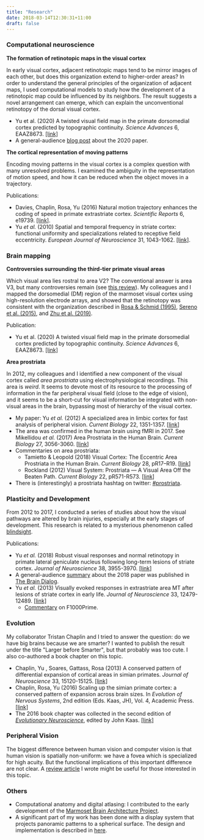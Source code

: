 ```yaml
---
title: "Research"
date: 2018-03-14T12:30:31+11:00
draft: false
---
```

### Computational neuroscience 

**The formation of retinotopic maps in the visual cortex**

In early visual cortex, adjacent retinotopic maps tend to be mirror images of each other, but does this organization extend to higher-order areas? In order to understand the general principles of the organization of adjacent maps, I used computational models to study how the development of a retinotopic map could be influenced by its neighbors. The result suggests a novel arrangement can emerge, which can explain the unconventional retinotopy of the dorsal visual cortex.

- Yu et al. (2020) A twisted visual field map in the primate dorsomedial cortex predicted by topographic continuity. _Science Advances_ 6, EAAZ8673. [[link]](https://advances.sciencemag.org/content/6/44/eaaz8673)
- A general-audience [blog post](https://www.cibf.edu.au/maps) about the 2020 paper.

**The cortical representation of moving patterns**

Encoding moving patterns in the visual cortex is a complex question with many unresolved problems. I examined the ambiguity in the representation of motion speed, and how it can be reduced when the object moves in a trajectory.

Publications:

- Davies, Chaplin, Rosa, Yu (2016) Natural motion trajectory enhances the coding of speed in primate extrastriate cortex. _Scientific Reports_ 6, e19739. [[link]](https://www.nature.com/articles/srep19739).
- Yu _et al._ (2010) Spatial and temporal frequency in striate cortex: functional uniformity and specializations related to receptive field eccentricity. _European Journal of Neuroscience_ 31, 1043-1062. [[link]](http://jov.arvojournals.org/article.aspx?articleid=2193721).


### Brain mapping

**Controversies surrounding the third-tier primate visual areas**

Which visual area lies rostral to area V2? The conventional answer is area V3, but many controversies remain (see [this review](https://pubmed.ncbi.nlm.nih.gov/26241792/)). My colleagues and I mapped the dorsomedial (DM) region of the marmoset visual cortex using high-resolution electrode arrays, and showed that the retinotopy was consistent with the organization described in [Rosa & Schmid (1995)](https://pubmed.ncbi.nlm.nih.gov/7499529/), [Sereno et al. (2015)](https://www.ncbi.nlm.nih.gov/pmc/articles/PMC4733890/), and [Zhu et al. (2019)](https://www.pnas.org/content/116/6/2306.abstract). 

Publication:

- Yu et al. (2020) A twisted visual field map in the primate dorsomedial cortex predicted by topographic continuity. _Science Advances_ 6, EAAZ8673. [[link]](https://advances.sciencemag.org/content/6/44/eaaz8673)

**Area prostriata**

In 2012, my colleagues and I identified a new component of the visual cortex called _area prostriata_ using electrophysiological recordings. This area is _weird_. It seems to devote most of its resource to the processing of information in the far peripheral visual field (close to the edge of vision), and it seems to be a short-cut for visual information be integrated with non-visual areas in the brain, bypassing most of hierarchy of the visual cortex.

- My paper: Yu _et al._ (2012) A specialized area in limbic cortex for fast analysis of peripheral vision. _Current Biology_ 22, 1351-1357. [[link](https://www.ncbi.nlm.nih.gov/pubmed/22704993)]
- The area was confirmed in the human brain using fMRI in 2017. See Mikellidou _et al._ (2017) Area Prostriata in the Human Brain. _Current Biology_ 27, 3056-3060. [[link](https://www.ncbi.nlm.nih.gov/pubmed/28966090)]
- Commentaries on area prostriata:
  - Tamietto & Leopold (2018) Visual Cortex: The Eccentric Area Prostriata in the Human Brain. _Current Biology_ 28, pR17–R19. [[link](http://www.cell.com/current-biology/fulltext/S0960-9822(17)31451-3)]
  - Rockland (2012) Visual System: Prostriata — A Visual Area Off the Beaten Path. _Current Biology_ 22, pR571-R573. [[link](https://www.sciencedirect.com/science/article/pii/S0960982212005830)]
- There is (interestingly) a prostriata hashtag on twitter: [#prostriata](https://twitter.com/hashtag/prostriata?src=hash).

### Plasticity and Development
From 2012 to 2017, I conducted a series of studies about how the visual pathways are altered by brain injuries, especially at the early stages of development. This research is related to a mysterious phenomenon called [blindsight](https://en.wikipedia.org/wiki/Blindsight).

Publications:

  - Yu _et al._ (2018) Robust visual responses and normal retinotopy in primate lateral geniculate nucleus following long-term lesions of striate cortex. _Journal of Neuroscience_ 38, 3955-3970. [[link]](http://www.jneurosci.org/content/38/16/3955)
  - A general-audience [summary](https://www.cibf.edu.au/the-brain-can-still-see) about the 2018 paper was published in [The Brain Dialog](https://www.cibf.edu.au).
  - Yu _et al._ (2013) Visually evoked responses in extrastriate area MT after lesions of striate cortex in early life. _Journal of Neuroscience_ 33, 12479-12489. [[link]](https://www.jneurosci.org/content/33/30/12479.long)
      - [Commentary](https://f1000.com/prime/718046975) on F1000Prime.

### Evolution
My collaborator Tristan Chaplin and I tried to answer the question: do we have big brains because we are smarter? I wanted to publish the result under the title "Larger before Smarter", but that probably was too cute. I also co-authored a book chapter on this topic.

- Chaplin, Yu , Soares, Gattass, Rosa (2013) A conserved pattern of differential expansion of cortical areas in simian primates. _Journal of Neuroscience_ 33, 15120-15125. [[link]](http://www.jneurosci.org/content/33/38/15120)
- Chaplin, Rosa, Yu (2016) Scaling up the simian primate cortex: a conserved pattern of expansion across brain sizes. In _Evolution of Nervous Systems_, 2nd edition (Eds. Kaas, JH), Vol. 4, Academic Press. [[link]](https://www.sciencedirect.com/science/referenceworks/9780128040966)
- The 2016 book chapter was collected in the second edition of [_Evolutionary Neuroscience_](https://www.sciencedirect.com/book/9780128205846/evolutionary-neuroscience), edited by John Kaas. [[link]](https://www.sciencedirect.com/science/article/pii/B9780128205846000222)


### Peripheral Vision
The biggest difference between human vision and computer vision is that human vision is spatially non-uniform: we have a fovea which is specialized for high acuity. But the functional implications of this important difference are not clear. A [review article](https://www.sciencedirect.com/science/article/pii/S0168010214002156) I wrote might be useful for those interested in this topic.

### Others
- Computational anatomy and digital atlasing: I contributed to the early development of the [Marmoset Brain Architecture Project](http://marmoset.braincircuits.org).
- A significant part of my work has been done with a display system that projects panoramic  patterns to a spherical surface. The design and implementation is described in [here](http://jov.arvojournals.org/article.aspx?articleid=2193721).
